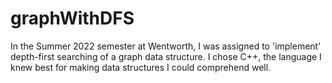 # graphWithDFS


In the Summer 2022 semester at Wentworth, I was assigned to 'implement' depth-first searching of a graph data structure.
I chose C++, the language I knew best for making data structures I could comprehend well.
